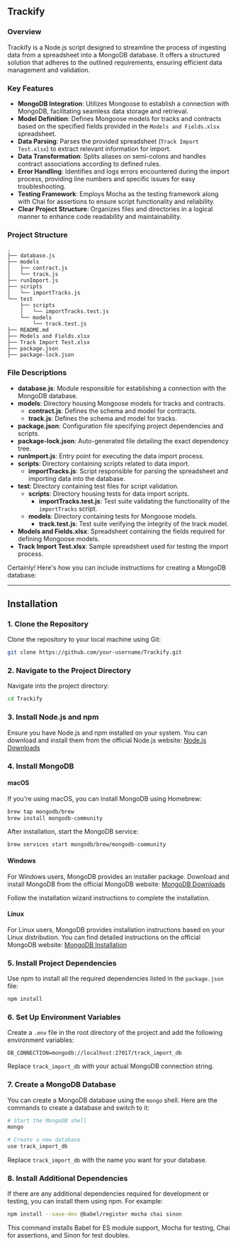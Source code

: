 ## Trackify

### Overview

Trackify is a Node.js script designed to streamline the process of ingesting data from a spreadsheet into a MongoDB database. It offers a structured solution that adheres to the outlined requirements, ensuring efficient data management and validation.

### Key Features

- **MongoDB Integration**: Utilizes Mongoose to establish a connection with MongoDB, facilitating seamless data storage and retrieval.
- **Model Definition**: Defines Mongoose models for tracks and contracts based on the specified fields provided in the `Models and Fields.xlsx` spreadsheet.
- **Data Parsing**: Parses the provided spreadsheet (`Track Import Test.xlsx`) to extract relevant information for import.
- **Data Transformation**: Splits aliases on semi-colons and handles contract associations according to defined rules.
- **Error Handling**: Identifies and logs errors encountered during the import process, providing line numbers and specific issues for easy troubleshooting.
- **Testing Framework**: Employs Mocha as the testing framework along with Chai for assertions to ensure script functionality and reliability.
- **Clear Project Structure**: Organizes files and directories in a logical manner to enhance code readability and maintainability.

### Project Structure

```
.
├── database.js
├── models
│   ├── contract.js
│   └── track.js
├── runImport.js
├── scripts
│   └── importTracks.js
└── test
    ├── scripts
    │   └── importTracks.test.js
    └── models
        └── track.test.js
├── README.md
├── Models and Fields.xlsx
├── Track Import Test.xlsx
├── package.json
├── package-lock.json
```

### File Descriptions

- **database.js**: Module responsible for establishing a connection with the MongoDB database.
- **models**: Directory housing Mongoose models for tracks and contracts.
  - **contract.js**: Defines the schema and model for contracts.
  - **track.js**: Defines the schema and model for tracks.
- **package.json**: Configuration file specifying project dependencies and scripts.
- **package-lock.json**: Auto-generated file detailing the exact dependency tree.
- **runImport.js**: Entry point for executing the data import process.
- **scripts**: Directory containing scripts related to data import.
  - **importTracks.js**: Script responsible for parsing the spreadsheet and importing data into the database.
- **test**: Directory containing test files for script validation.
  - **scripts**: Directory housing tests for data import scripts.
    - **importTracks.test.js**: Test suite validating the functionality of the `importTracks` script.
  - **models**: Directory containing tests for Mongoose models.
    - **track.test.js**: Test suite verifying the integrity of the track model.
- **Models and Fields.xlsx**: Spreadsheet containing the fields required for defining Mongoose models.
- **Track Import Test.xlsx**: Sample spreadsheet used for testing the import process.

Certainly! Here's how you can include instructions for creating a MongoDB database:

---

## Installation

### 1. Clone the Repository

Clone the repository to your local machine using Git:

```bash
git clone https://github.com/your-username/Trackify.git
```

### 2. Navigate to the Project Directory

Navigate into the project directory:

```bash
cd Trackify
```

### 3. Install Node.js and npm

Ensure you have Node.js and npm installed on your system. You can download and install them from the official Node.js website: [Node.js Downloads](https://nodejs.org/en/download/)

### 4. Install MongoDB

#### macOS

If you're using macOS, you can install MongoDB using Homebrew:

```bash
brew tap mongodb/brew
brew install mongodb-community
```

After installation, start the MongoDB service:

```bash
brew services start mongodb/brew/mongodb-community
```

#### Windows

For Windows users, MongoDB provides an installer package. Download and install MongoDB from the official MongoDB website: [MongoDB Downloads](https://www.mongodb.com/try/download/community)

Follow the installation wizard instructions to complete the installation.

#### Linux

For Linux users, MongoDB provides installation instructions based on your Linux distribution. You can find detailed instructions on the official MongoDB website: [MongoDB Installation](https://docs.mongodb.com/manual/administration/install-on-linux/)

### 5. Install Project Dependencies

Use npm to install all the required dependencies listed in the `package.json` file:

```bash
npm install
```

### 6. Set Up Environment Variables

Create a `.env` file in the root directory of the project and add the following environment variables:

```plaintext
DB_CONNECTION=mongodb://localhost:27017/track_import_db
```

Replace `track_import_db` with your actual MongoDB connection string.

### 7. Create a MongoDB Database

You can create a MongoDB database using the `mongo` shell. Here are the commands to create a database and switch to it:

```bash
# Start the MongoDB shell
mongo

# Create a new database
use track_import_db
```

Replace `track_import_db` with the name you want for your database.

### 8. Install Additional Dependencies

If there are any additional dependencies required for development or testing, you can install them using npm. For example:

```bash
npm install --save-dev @babel/register mocha chai sinon
```

This command installs Babel for ES module support, Mocha for testing, Chai for assertions, and Sinon for test doubles.

